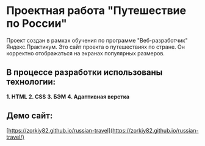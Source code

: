 # Проектная работа "Путешествие по России"

Проект создан в рамках обучения по программе "Веб-разработчик" Яндекс.Практикум.
Это сайт проекта о путешествиях по стране. Он корректно отображаться на экранах популярных размеров.

## В процессе разработки использованы технологии:

__1. HTML__
__2. CSS__
__3. БЭМ__
__4. Адаптивная верстка__

## Демо сайт: 

[https://zorkiy82.github.io/russian-travel](https://zorkiy82.github.io/russian-travel/)
